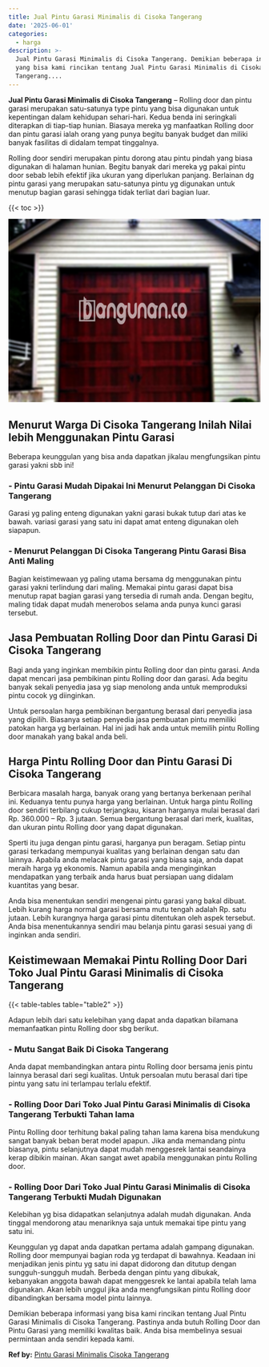 ```yaml
---
title: Jual Pintu Garasi Minimalis di Cisoka Tangerang
date: '2025-06-01'
categories:
  - harga
description: >-
  Jual Pintu Garasi Minimalis di Cisoka Tangerang. Demikian beberapa informasi
  yang bisa kami rincikan tentang Jual Pintu Garasi Minimalis di Cisoka
  Tangerang....
---
```


**Jual Pintu Garasi Minimalis di Cisoka Tangerang** – Rolling door dan pintu garasi merupakan satu-satunya type pintu yang bisa digunakan untuk kepentingan dalam kehidupan sehari-hari. Kedua benda ini seringkali diterapkan di tiap-tiap hunian. Biasaya mereka yg manfaatkan Rolling door dan pintu garasi ialah orang yang punya begitu banyak budget dan miliki banyak fasilitas di didalam tempat tinggalnya.

Rolling door sendiri merupakan pintu dorong atau pintu pindah yang biasa digunakan di halaman hunian. Begitu banyak dari mereka yg pakai pintu door sebab lebih efektif jika ukuran yang diperlukan panjang. Berlainan dg pintu garasi yang merupakan satu-satunya pintu yg digunakan untuk menutup bagian garasi sehingga tidak terliat dari bagian luar.

{{< toc >}}

![Jual Pintu Garasi Minimalis di Cisoka Tangerang](/images/pintu-garasi-32.png)

## Menurut Warga Di Cisoka Tangerang Inilah Nilai lebih Menggunakan Pintu Garasi

Beberapa keunggulan yang bisa anda dapatkan jikalau mengfungsikan pintu garasi yakni sbb ini!

### \- Pintu Garasi Mudah Dipakai Ini Menurut Pelanggan Di Cisoka Tangerang

Garasi yg paling enteng digunakan yakni garasi bukak tutup dari atas ke bawah. variasi garasi yang satu ini dapat amat enteng digunakan oleh siapapun.

### \- Menurut Pelanggan Di Cisoka Tangerang Pintu Garasi Bisa Anti Maling

Bagian keistimewaan yg paling utama bersama dg menggunakan pintu garasi yakni terlindung dari maling. Memakai pintu garasi dapat bisa menutup rapat bagian garasi yang tersedia di rumah anda. Dengan begitu, maling tidak dapat mudah menerobos selama anda punya kunci garasi tersebut.

## Jasa Pembuatan Rolling Door dan Pintu Garasi Di Cisoka Tangerang

Bagi anda yang inginkan membikin pintu Rolling door dan pintu garasi. Anda dapat mencari jasa pembikinan pintu Rolling door dan garasi. Ada begitu banyak sekali penyedia jasa yg siap menolong anda untuk memproduksi pintu cocok yg diinginkan.

Untuk persoalan harga pembikinan bergantung berasal dari penyedia jasa yang dipilih. Biasanya setiap penyedia jasa pembuatan pintu memiliki patokan harga yg berlainan. Hal ini jadi hak anda untuk memilih pintu Rolling door manakah yang bakal anda beli.

## Harga Pintu Rolling Door dan Pintu Garasi Di Cisoka Tangerang

Berbicara masalah harga, banyak orang yang bertanya berkenaan perihal ini. Keduanya tentu punya harga yang berlainan. Untuk harga pintu Rolling door sendiri terbilang cukup terjangkau, kisaran harganya mulai berasal dari Rp. 360.000 – Rp. 3 jutaan. Semua bergantung berasal dari merk, kualitas, dan ukuran pintu Rolling door yang dapat digunakan.

Sperti itu juga dengan pintu garasi, harganya pun beragam. Setiap pintu garasi terkadang mempunyai kualitas yang berlainan dengan satu dan lainnya. Apabila anda melacak pintu garasi yang biasa saja, anda dapat meraih harga yg ekonomis. Namun apabila anda menginginkan mendapatkan yang terbaik anda harus buat persiapan uang didalam kuantitas yang besar.

Anda bisa menentukan sendiri mengenai pintu garasi yang bakal dibuat. Lebih kurang harga normal garasi bersama mutu tengah adalah Rp. satu jutaan. Lebih kurangnya harga garasi pintu ditentukan oleh aspek tersebut. Anda bisa menentukannya sendiri mau belanja pintu garasi sesuai yang di inginkan anda sendiri.

## Keistimewaan Memakai Pintu Rolling Door Dari Toko Jual Pintu Garasi Minimalis di Cisoka Tangerang

{{< table-tables table="table2" >}}

Adapun lebih dari satu kelebihan yang dapat anda dapatkan bilamana memanfaatkan pintu Rolling door sbg berikut.

### \- Mutu Sangat Baik Di Cisoka Tangerang

Anda dapat membandingkan antara pintu Rolling door bersama jenis pintu lainnya berasal dari segi kualitas. Untuk persoalan mutu berasal dari tipe pintu yang satu ini terlampau terlalu efektif.

### \- Rolling Door Dari Toko Jual Pintu Garasi Minimalis di Cisoka Tangerang Terbukti Tahan lama

Pintu Rolling door terhitung bakal paling tahan lama karena bisa mendukung sangat banyak beban berat model apapun. Jika anda memandang pintu biasanya, pintu selanjutnya dapat mudah menggesrek lantai seandainya kerap dibikin mainan. Akan sangat awet apabila menggunakan pintu Rolling door.

### \- Rolling Door Dari Toko Jual Pintu Garasi Minimalis di Cisoka Tangerang Terbukti Mudah Digunakan

Kelebihan yg bisa didapatkan selanjutnya adalah mudah digunakan. Anda tinggal mendorong atau menariknya saja untuk memakai tipe pintu yang satu ini.

Keunggulan yg dapat anda dapatkan pertama adalah gampang digunakan. Rolling door mempunyai bagian roda yg terdapat di bawahnya. Keadaan ini menjadikan jenis pintu yg satu ini dapat didorong dan ditutup dengan sungguh-sungguh mudah. Berbeda dengan pintu yang dibukak, kebanyakan anggota bawah dapat menggesrek ke lantai apabila telah lama digunakan. Akan lebih unggul jika anda mengfungsikan pintu Rolling door dibandingkan bersama model pintu lainnya.

Demikian beberapa informasi yang bisa kami rincikan tentang Jual Pintu Garasi Minimalis di Cisoka Tangerang. Pastinya anda butuh Rolling Door dan Pintu Garasi yang memiliki kwalitas baik. Anda bisa membelinya sesuai permintaan anda sendiri kepada kami.

**Ref by:** [Pintu Garasi Minimalis Cisoka Tangerang](https://id.wikipedia.org/wiki/Pintu)
